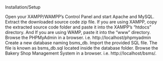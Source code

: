 Installation/Setup

Open your XAMPP/WAMPP’s Control Panel and start Apache and MySQL.
Extract the downloaded source code zip file.
If you are using XAMPP, copy the extracted source code folder and paste it into the XAMPP’s “htdocs” directory. And If you are using WAMP, paste it into the “www” directory.
Browse the PHPMyAdmin in a browser. i.e. http://localhost/phpmyadmin
Create a new database naming bsms_db.
Import the provided SQL file. The file is known as bsms_db.sql located inside the database folder.
Browse the Bakery Shop Management System in a browser. i.e. http://localhost/bsms/.